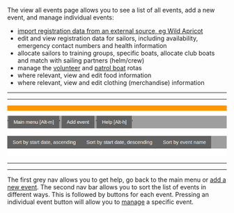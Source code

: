 
The view all events page allows you to see a list of all events, add a new event, and manage individual events:

- [import registration data from an external source, eg Wild Apricot](import_registration_data_help.md)
- edit and view registration data for sailors, including availability, emergency contact numbers and health information
- allocate sailors to training groups, specific boats, allocate club boats and match with sailing partners (helm/crew)
- manage the [volunteer](volunteer_rota_help.md) and [patrol boat](patrol_boat_help.md) rotas
- where relevant, view and edit food information
- where relevant, view and edit clothing (merchandise) information

***
***
![event_bars.png](/static/event_bars.png)
***
***

The first grey nav allows you to get help, go back to the main menu or [add a new event](add_event_help.md). 
The second nav bar allows you to sort the list of events in different ways. This is followed by buttons for each event. Pressing an individual event button will allow you to [manage](view_event_help.md) a specific event.
